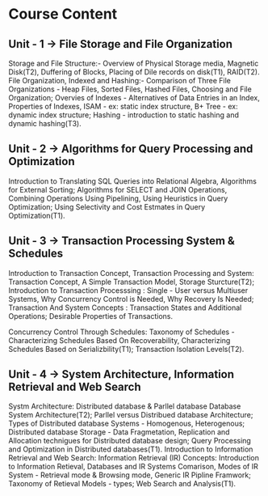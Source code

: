 # Course Content
## Unit - 1 -> File Storage and File Organization
Storage and File Structure:-
    Overview of Physical Storage media, Magnetic Disk(T2), Duffering of Blocks, Placing of Dile records on disk(T1), RAID(T2).
File Organization, Indexed and Hashing:- 
    Comparison of Three File Organizations - Heap Files, Sorted Files, Hashed Files, Choosing and File Organization;
    Overvies of Indexes - Alternatives of Data Entries in an Index, Properties of Indexes, ISAM -
    ex: static index structure, B+ Tree - ex: dynamic index structure; Hashing - introduction to static hashing and dynamic hashing(T3).

## Unit - 2 -> Algorithms for Query Processing and Optimization
Introduction to Translating SQL Queries into Relational Algebra, Algorithms for External Sorting; Algorithms for SELECT and JOIN Operations,
Combining Operations Using Pipelining, Using Heuristics in Query Optimization; Using Selectivity and Cost Estmates in Query Optimization(T1).

## Unit - 3 -> Transaction Processing System & Schedules
Introduction to Transaction Concept, Transaction Processing and System: Transaction Concept, A Simple Transaction Model, Storage Sturcture(T2);
Introduction to Transaction Processsing : Single - User versus Multiuser Systems, Why Concurrency Control is Needed, Why Recovery Is Needed;
Transaction And System Concepts : Transaction States and Additional Operations; Desirable Properties of Transactions.

Concurrency Control Through Schedules: Taxonomy of Schedules - Characterizing Schedules Based On  Recoverability,
Characterizing Schedules Based on Serializbility(T1);
Transaction Isolation Levels(T2).

## Unit - 4 -> System Architecture, Information Retrieval and Web Search
Systm Architecture: Distributed database & Parllel database
Database System Architecture(T2); Parllel versus Distribued database Architecture; Types of Distributed database Systems - Homogenous, Heterogenous;
Distributed database Storage - Data Fragmetation, Replication and Allocation technigues for Distributed database design;
Query Processing and Optimization in Distributed databases(T1).
Introduction to Information Retrieval and Web Search: 
Information Retrieval (IR) Concepts: Introduction to Information Retieval, Databases and IR Systems Comarison, Modes of IR System - 
Retrieval mode & Browsing mode, Generic IR Pipline Framwork;
Taxonomy of Retieval Models - types; Web Search and Analysis(T1).
